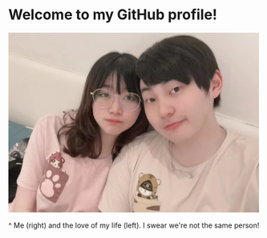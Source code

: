 # Welcome to my GitHub profile! 

<img src="bao.jpg" alt="Me and my bao" width="500"/>

^ Me (right) and the love of my life (left). I swear we're not the same person! 

<!--
**Vrownie/Vrownie** is a ✨ _special_ ✨ repository because its `README.md` (this file) appears on your GitHub profile.

Here are some ideas to get you started:

- 🔭 I’m currently working on ...
- 🌱 I’m currently learning ...
- 👯 I’m looking to collaborate on ...
- 🤔 I’m looking for help with ...
- 💬 Ask me about ...
- 📫 How to reach me: ...
- 😄 Pronouns: ...
- ⚡ Fun fact: ...
-->
